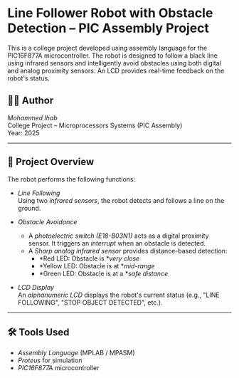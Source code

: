 # Line Follower Robot with Obstacle Detection – PIC Assembly Project

This is a college project developed using assembly language for the PIC16F877A microcontroller. The robot is designed to follow a black line using infrared sensors and intelligently avoid obstacles using both digital and analog proximity sensors. An LCD provides real-time feedback on the robot's status.

## 👨‍💻 Author

*Mohammed Ihab*  
College Project – Microprocessors Systems (PIC Assembly)  
Year: 2025

---

## 🚗 Project Overview

The robot performs the following functions:

- *Line Following*  
  Using two *infrared sensors*, the robot detects and follows a line on the ground.

- *Obstacle Avoidance*  
  - A *photoelectric switch (E18-B03N1)* acts as a digital proximity sensor. It triggers an *interrupt* when an obstacle is detected.
  - A *Sharp analog infrared sensor* provides distance-based detection:
    - *Red LED: Obstacle is **very close*
    - *Yellow LED: Obstacle is at **mid-range*
    - *Green LED: Obstacle is at a **safe distance*

- *LCD Display*  
  An *alphanumeric LCD* displays the robot's current status (e.g., "LINE FOLLOWING", "STOP  OBJECT DETECTED", etc.).

---

## 🛠 Tools Used

- *Assembly Language* (MPLAB / MPASM)
- *Proteus* for simulation
- *PIC16F877A* microcontroller
